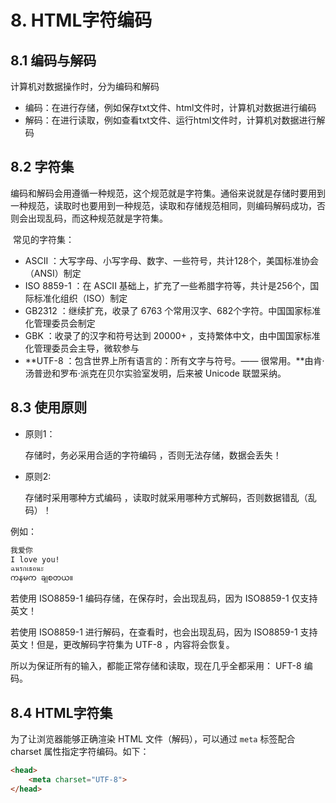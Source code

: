 # 8. HTML字符编码

## 8.1 编码与解码

计算机对数据操作时，分为编码和解码

- 编码：在进行存储，例如保存txt文件、html文件时，计算机对数据进行编码
- 解码：在进行读取，例如查看txt文件、运行html文件时，计算机对数据进行解码

## 8.2 字符集

编码和解码会用遵循一种规范，这个规范就是字符集。通俗来说就是存储时要用到一种规范，读取时也要用到一种规范，读取和存储规范相同，则编码解码成功，否则会出现乱码，而这种规范就是字符集。

​	常见的字符集：

- ASCII ：大写字母、小写字母、数字、一些符号，共计128个，美国标准协会（ANSI）制定
- ISO 8859-1 ：在 ASCII 基础上，扩充了一些希腊字符等，共计是256个，国际标准化组织（ISO）制定
- GB2312 ：继续扩充，收录了 6763 个常用汉字、682个字符。中国国家标准化管理委员会制定
- GBK ：收录了的汉字和符号达到 20000+ ，支持繁体中文，由中国国家标准化管理委员会主导，微软参与
- **UTF-8 ：包含世界上所有语言的：所有文字与符号。—— 很常用。**由肯·汤普逊和罗布·派克在贝尔实验室发明，后来被 Unicode 联盟采纳。

## 8.3 使用原则

- 原则1：

  存储时，务必采用合适的字符编码 ，否则无法存储，数据会丢失！

- 原则2:

  存储时采用哪种方式编码 ，读取时就采用哪种方式解码，否则数据错乱（乱码）！

例如：

```tex
我爱你
I love you!
ฉนรกเธอนะ
ကနမက ချစတယ။
```

若使用 ISO8859-1 编码存储，在保存时，会出现乱码，因为 ISO8859-1 仅支持英文！

若使用 ISO8859-1 进行解码，在查看时，也会出现乱码，因为 ISO8859-1 支持英文！但是，更改解码字符集为 UTF-8 ，内容将会恢复。

所以为保证所有的输入，都能正常存储和读取，现在几乎全都采用： UFT-8 编码。

## 8.4 HTML字符集

为了让浏览器能够正确渲染 HTML 文件（解码），可以通过 `meta` 标签配合 charset 属性指定字符编码。如下：

```html
<head>
	<meta charset="UTF-8">
</head>
```

